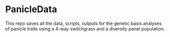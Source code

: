 # PanicleData
This repo saves all the data, scripts, outputs for the genetic basis analyses of panicle traits using a 4-way switchgrass and a diversity panel population. 
